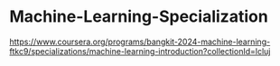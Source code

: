 # Machine-Learning-Specialization
https://www.coursera.org/programs/bangkit-2024-machine-learning-ftkc9/specializations/machine-learning-introduction?collectionId=lcluj
